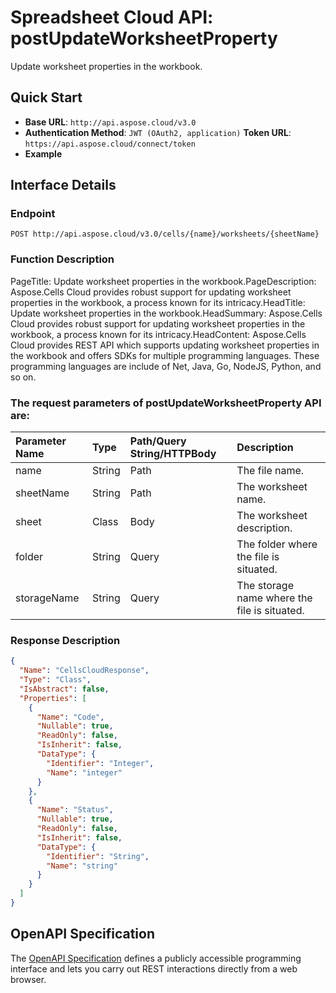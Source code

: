 # **Spreadsheet Cloud API: postUpdateWorksheetProperty**

Update worksheet properties in the workbook. 


## **Quick Start**

- **Base URL**: `http://api.aspose.cloud/v3.0`
- **Authentication Method**: `JWT (OAuth2, application)`  **Token URL**: `https://api.aspose.cloud/connect/token`
- **Example** 

## **Interface Details**

### **Endpoint** 

```
POST http://api.aspose.cloud/v3.0/cells/{name}/worksheets/{sheetName}
```
### **Function Description**
PageTitle: Update worksheet properties in the workbook.PageDescription: Aspose.Cells Cloud provides robust support for updating worksheet properties in the workbook, a process known for its intricacy.HeadTitle: Update worksheet properties in the workbook.HeadSummary: Aspose.Cells Cloud provides robust support for updating worksheet properties in the workbook, a process known for its intricacy.HeadContent: Aspose.Cells Cloud provides REST API which supports updating worksheet properties in the workbook and offers SDKs for multiple programming languages. These programming languages are include of Net, Java, Go, NodeJS, Python, and so on.

### The request parameters of **postUpdateWorksheetProperty** API are: 

| Parameter Name | Type | Path/Query String/HTTPBody | Description | 
| :- | :- | :- |:- | 
|name|String|Path|The file name.|
|sheetName|String|Path|The worksheet name.|
|sheet|Class|Body|The worksheet description.|
|folder|String|Query|The folder where the file is situated.|
|storageName|String|Query|The storage name where the file is situated.|

### **Response Description**
```json
{
  "Name": "CellsCloudResponse",
  "Type": "Class",
  "IsAbstract": false,
  "Properties": [
    {
      "Name": "Code",
      "Nullable": true,
      "ReadOnly": false,
      "IsInherit": false,
      "DataType": {
        "Identifier": "Integer",
        "Name": "integer"
      }
    },
    {
      "Name": "Status",
      "Nullable": true,
      "ReadOnly": false,
      "IsInherit": false,
      "DataType": {
        "Identifier": "String",
        "Name": "string"
      }
    }
  ]
}
```


## OpenAPI Specification

The [OpenAPI Specification](https://reference.aspose.cloud/cells/#/WorksheetsController/PostUpdateWorksheetProperty) defines a publicly accessible programming interface and lets you carry out REST interactions directly from a web browser.

